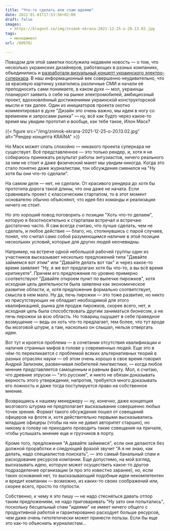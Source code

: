 ```yaml
---
title: "Что-то сделать или спам идеями"
date: 2022-01-01T17:53:56+02:00
draft: false
images:
  - https://blognot.co/img/znimok-ekrana-2021-12-25-o-20.13.02.jpg
tags:
  - менеджмент
url: /60970/

---
```

Поводом для этой заметки послужила недавняя новость — о том, что несколько украинских дизайнеров, работающих в разных компаниях, объединились и [разработали визуальный концепт украинского электро-суперкара](https://dev.ua/ru/news/kraina-car). В наш информационный век совершенно неудивительно, что за красивую картинку ухватились различные СМИ и начали её преподносить сами понимаете, в каком духе — мол, украинцы планируют заявить о себе на рынке электромобилей, амбициозный проект, вдохновлённый достижениями украинской конструкторской мысли и так далее. Один из инициаторов проекта охотно комментировал в духе "Дизайн это очень важно, мы идем в ногу со временем и запросами рынка" — ну, всё как будто через какое-то время мы увидим прототип и вообще, как тебе такое, Илон Маск?

{{< figure src="/img/znimok-ekrana-2021-12-25-o-20.13.02.jpg" alt="Рендер концепта KRAЇNA" >}}
<!--more-->

Но Маск может спать спокойно — никакого проекта суперкара не существует. Всё представленное — это только рендер, и, хотя я не собираюсь принижать результат работы энтузиастов, ничего реального за ним не стоит и даже физический макет мы увидим никогда. Когда это стало понятно даже журналистам, тон обсуждения сменился на "Ну хотя бы они что-то сделали".

На самом деле — нет, не сделали. От красивого рендера до хотя бы прототипа дорога такой длины, что она даже не начата. Если сравнивать проект с классическим стартапом, то в этот момент основателю обычно объясняют, что идея без команды и реализации ничего не стоит.

Но это хороший повод поговорить о позиции "Хоть что-то делаем", которую я безотносительно к стартапам встречал и встречаю достаточно часто. Я сам всегда считаю, что лучше сделать, чем не сделать, и любое действие — благо, но, столкнувшись с парой случаев, понял, что считал само собой разумеющимся наличие в этой позиции нескольких условий, которые для других людей неочевидны.

Например, на встрече одной небольшой рабочей группы один из участников высказывает несколько предложений типа "Давайте займемся вот этим" или "Давайте делать вот так" и через какое-то время заявляет "Ну, я же вот предлагаю хотя бы что-то, а вы всё время критикуете". Причем его предложения по уровню примерно соответствуют "Давайте откроем пункт по выпечке пирожков", хотя исходная цель деятельности была заявлена как экономическое развитие области, и, хотя предложение формально соответствует, смысла в нем мало. Ну да, печь пирожки — это тоже развитие, но никто из присутствующих не обладает необходимой для этого квалификацией, рынка для продаж пирожков, скорее всего, нет, и исходная цель была способствовать другим заниматься бизнесом, а не печь пирожки за всю область. Но товарищ ощущает в себе праведное возмущение — ведь он хоть что-то предлагает, тем более, что тут вроде бы мозговой штурм, а там, насколько он слышал, нельзя отвергать идеи.

Вот тут и кроется проблема — в сочетании отсутствия квалификации и наличия странных мифов в голове у современных людей. Еще это в чём-то перекликается с проблемой всяких альтернативных теорий в разных отраслях науки — об этом очень хорошо в свое время говорил Андрей Зализняк, развенчивая любителей лингвистики, — когда любое мнение представляется самоценным и равным факту. Мол, я считаю, что древние этруски — "это русские", и никто не обязан доказывать верность этого утверждения, напротив, требуется много доказывать его ложность и даже тогда постулируется право на собственное мнение. 

Возвращаясь к нашему менеджеру — ну, конечно, даже концепция мозгового штурма не предполагает высказывание совершенно любых точек зрения. Формат такого обсуждения пошел от совещаний офицеров на флоте и, хотя действительно первыми высказывались младшие офицеры (чтобы на них не давил авторитет старших), но никому в голову не приходило проводить такие совещания на причале, чтобы услышать мнение еще и грузчиков в порту. 

Кроме того, предложения "А давайте займемся", если они делаются без должной проработки и следующей фразой звучит "А я не знаю, как делать, надо специалистов поискать", — это самый банальный спам и расходование ресурсов компании. Еще допустимо, на мой взгляд, высказывать идею, которую может осуществить какое-то другое подразделение организации (и про это известно заранее), но, если таких оснований нет, то высказывающий подобные идеи некомпетентен и вредит компании — возможно, из каких-то своих соображений или, скорее всего, просто по глупости. 

Собственно, к чему я это пишу — не надо стесняться давать отпор таким предложениям, не надо приговаривать "Ну зато они попытались", поскольку бесцельный спам "идеями" не имеет ничего общего с продуктивной работой и гарантированно расходует больше ресурсов, чем даже очень гипотетически может принести пользы. Если бы еще это как-то объяснить журналистам…